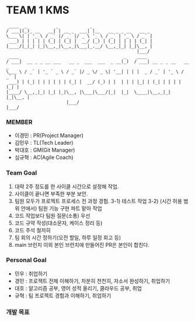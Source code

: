 # TEAM 1 KMS
```
 ____  _           _            _
/ ___|(_)_ __   __| | __ _  ___| |__   __ _ _ __   __ _
\___ \| | '_ \ / _` |/ _` |/ _ \ '_ \ / _` | '_ \ / _` |
 ___) | | | | | (_| | (_| |  __/ |_) | (_| | | | | (_| |
|____/|_|_| |_|\__,_|\__,_|\___|_.__/ \__,_|_| |_|\__, |
                                                  |___/
 ____                                        _    ____
/ ___|  __ _ _ __ ___   __ _  ___  ___  _ __(_)  / ___| __ _ _ __   __ _
\___ \ / _` | '_ ` _ \ / _` |/ _ \/ _ \| '__| | | |  _ / _` | '_ \ / _` |
 ___) | (_| | | | | | | (_| |  __/ (_) | |  | | | |_| | (_| | | | | (_| |
|____/ \__,_|_| |_| |_|\__, |\___|\___/|_|  |_|  \____|\__,_|_| |_|\__, |
                       |___/                                       |___/
```
### MEMBER
- 이경민 : PR(Project Manager)
- 김민우 : TL(Tech Leader)
- 박대호 : GM(Git Manager)
- 심규혁 : AC(Agile Coach)

### Team Goal
1) 대략 2주 정도를 한 사이클 시간으로 설정해 작업.
2) 사이클이 끝나면 부족한 부분 보안.
3) 팀원 모두가 프로젝트 프로세스 전 과정 경험.
3-1) 테스트 작업
3-2) (시간 허용 범위 안에서) 팀원 기능 구현 파트 맡아 작업
4) 코드 작업보다 팀원 질문(소통) 우선
5) 코드 규약 작성(대소문자, 케이스 정리 등)
6) 코드 주석 철저히
7) 팀 회의 시간 정하기(오전 할일, 하루 일정 회고 등)
8) main 브런치 이외 본인 브런치에 만들어진 PR은 본인이 합친다.


### Personal Goal
- 민우 : 취업하기
- 경민 : 프로젝트 전체 이해하기, 차분히 천천히, 자소서 완성하기, 취업하기
- 대호 : 알고리즘 공부, 영어 성적 올리기, 클라우드 공부, 취업
- 규혁 : 팀 프로젝트 경험과 이해하기, 취업하기


### 개발 목표
